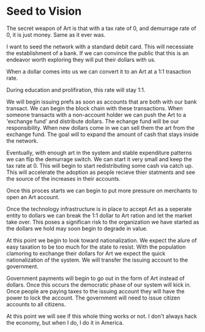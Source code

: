 # Seed to Vision

The secret weapon of Art is that with a tax rate of 0, and demurrage rate of 0, it is just money.  Same as it ever was.

I want to seed the network with a standard debit card.  This will necessiate the establishment of a bank.  If we can convince the public that this is an endeavor worth exploring they will put their dollars with us.

When a dollar comes into us we can convert it to an Art at a 1:1 trasaction rate.

During education and prolifiration, this rate will stay 1:1.

We will begin issuing prefs as soon as accounts that are both with our bank transact.  We can begin the block chain with these transactions.  When someone transacts with a non-account holder we can push the Art to a 'exchange fund' and distribute dollars.  The echange fund will be our responsibility.  When new dollars come in we can sell them the art from the exchange fund.  The goal will to expand the amount of cash that stays inside the network.

Eventually, with enough art in the system and stable expenditure patterns we can flip the demurrage switch.  We can start it very small and keep the tax rate at 0.  This will begin to start redistributing some cash via catch up.  This will accelerate the adoption as people recieve thier statments and see the source of the increases in their accounts.

Once this proces starts we can begin to put more pressure on merchants to open an Art account.

Once the technology infrastructure is in place to accept Art as a seperate entity to dollars we can break the 1:1 dollar to Art ration and let the market take over.  This poses a significan risk to the organization we have started as the dollars we hold may soon begin to degrade in value.

At this point we begin to look toward nationalization.  We expect the alure of easy taxation to be too much for the state to resist.  With the population clamoring to exchange their dollars for Art we expect the quick nationalization of the system.  We will transfer the issuing account to the government.

Government payments will begin to go out in the form of Art instead of dollars. Once this occurs the democratic phase of our system will kick in.  Once people are paying taxes to the issuing account they will have the power to lock the account.  The government will need to issue citizen accounts to all citizens.

At this point we will see if this whole thing works or not.  I don't always hack the economy, but when I do, I do it in America.
